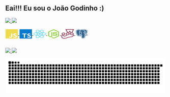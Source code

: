 ## Eai!!! Eu sou o João Godinho :) 
 <div>
  <a href="https://github.com/godinhojoao">
  <img height="180em" src="https://github-readme-stats.vercel.app/api?username=godinhojoao&show_icons=true&theme=dracula&include_all_commits=true&count_private=true"/>
  <img height="180em" src="https://github-readme-stats.vercel.app/api/top-langs/?username=godinhojoao&layout=compact&langs_count=7&theme=dracula"/>
</div>
<div style="display: inline_block"><br>
  <img align="center" alt="João-Js" height="30" width="40" src="https://raw.githubusercontent.com/devicons/devicon/master/icons/javascript/javascript-plain.svg">
  <img align="center" alt="João-Ts" height="30" width="40" src="https://raw.githubusercontent.com/devicons/devicon/master/icons/typescript/typescript-plain.svg">
  <img align="center" alt="João-React" height="30" width="40" src="https://raw.githubusercontent.com/devicons/devicon/master/icons/react/react-original.svg">
  <img align="center" alt="João-CSS" height="30" width="40" src="https://raw.githubusercontent.com/devicons/devicon/00f02ef57fb7601fd1ddcc2fe6fe670fef3ae3e4/icons/nodejs/nodejs-plain.svg">
  <img align="center" alt="João-CSS" height="30" width="40"                                                                       src="https://raw.githubusercontent.com/devicons/devicon/00f02ef57fb7601fd1ddcc2fe6fe670fef3ae3e4/icons/jest/jest-plain.svg">
  <img align="center" alt="João-CSS" height="30" width="40"   src="https://raw.githubusercontent.com/devicons/devicon/00f02ef57fb7601fd1ddcc2fe6fe670fef3ae3e4/icons/postgresql/postgresql-plain.svg">
</div>
  
  ##
<div> 
  <a href = "mailto:godinhojoao2003@gmail.com">
    <img src="https://img.shields.io/badge/-Gmail-%23333?style=for-the-badge&logo=gmail&logoColor=white" target="_blank">   </a>
  <a href="https://www.linkedin.com/in/jo%C3%A3o-godinho/" target="_blank">
    <img src="https://img.shields.io/badge/-LinkedIn-%230077B5?style=for-the-badge&logo=linkedin&logoColor=white" target="_blank">
  </a>

  ![Snake animation](https://github.com/godinhojoao/godinhojoao/blob/output/github-contribution-grid-snake.svg)
</div>
